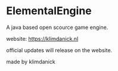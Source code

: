# ElementalEngine
A java based open scource game engine.

website: https://klimdanick.nl

official updates will release on the website.

made by klimdanick 
